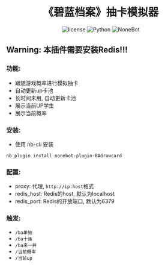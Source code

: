 <div align="center">

# 《碧蓝档案》抽卡模拟器 

</div>

<p align="center">
  <img src="https://img.shields.io/github/license/lengmianzz/nonebot-plugin-BAdrawcard" alt="license">
  <img src="https://img.shields.io/badge/python-3.8+-blue.svg" alt="Python">
  <img src="https://img.shields.io/badge/nonebot-2.0.0+-red.svg" alt="NoneBot">
</p>

## **Warning**: 本插件需要安装Redis!!!  

### 功能:
 - 跟随游戏概率进行模拟抽卡
 - 自动更新up卡池
 - 长时间未用, 自动更新卡池
 - 展示当前UP学生
 - 展示当前概率


### 安装:
 - 使用 nb-cli 安装  
```
nb plugin install nonebot-plugin-BAdrawcard
```


### 配置:
 - proxy: 代理, `http://ip:host`格式
 - redis_host: Redis的host, 默认为localhost
 - redis_port: Redis的开放端口, 默认为6379   


### 触发:
 - `/ba单抽`
 - `/ba十连`
 - `/ba来一井`
 - `/当前概率`
 - `/当前up`
